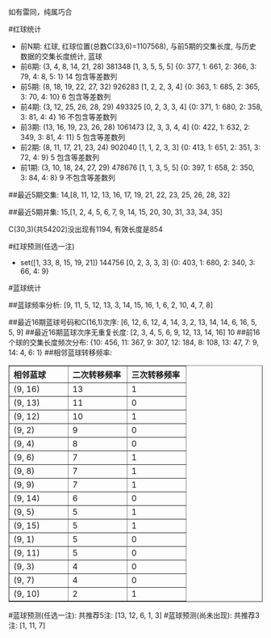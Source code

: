 <!-- 
.. title: 双色球2013059期(2013-05-23)数据分析报告
.. slug: slott-2013059-2013-05-23-report
.. date: 2013-05-24 08:00:00 UTC+08:00
.. tags: Lottery
.. link: 
.. description: 
.. type: text
-->

如有雷同，纯属巧合

<!-- TEASER_END-->

#红球统计

- 前N期: 红球, 红球位置(总数C(33,6)=1107568), 与前5期的交集长度, 与历史数据的交集长度统计, 蓝球
- 前6期: (3, 4, 8, 14, 21, 28) 381348 [1, 3, 5, 5, 5] {0: 377, 1: 661, 2: 366, 3: 79, 4: 8, 5: 1} 14 包含等差数列
- 前5期: (8, 18, 19, 22, 27, 32) 926283 [1, 2, 2, 3, 4] {0: 363, 1: 685, 2: 365, 3: 70, 4: 10} 6 包含等差数列
- 前4期: (3, 12, 25, 26, 28, 29) 493325 [0, 2, 3, 3, 4] {0: 371, 1: 680, 2: 358, 3: 81, 4: 4} 16 不包含等差数列
- 前3期: (13, 16, 19, 23, 26, 28) 1061473 [2, 3, 3, 4, 4] {0: 422, 1: 632, 2: 349, 3: 81, 4: 11} 5 包含等差数列
- 前2期: (8, 11, 17, 21, 23, 24) 902040 [1, 1, 2, 3, 3] {0: 413, 1: 651, 2: 351, 3: 72, 4: 9} 5 包含等差数列
- 前1期: (3, 10, 18, 24, 27, 29) 478676 [1, 1, 3, 5, 5] {0: 397, 1: 658, 2: 350, 3: 84, 4: 8} 9 不包含等差数列

##最近5期交集:
14,[8, 11, 12, 13, 16, 17, 19, 21, 22, 23, 25, 26, 28, 32]

##最近5期并集:
15,[1, 2, 4, 5, 6, 7, 9, 14, 15, 20, 30, 31, 33, 34, 35]

C(30,3)(共54202)没出现有1194, 
有效长度是854

#红球预测(任选一注)

- set([1, 33, 8, 15, 19, 21]) 144756 [0, 2, 3, 3, 3] {0: 403, 1: 680, 2: 340, 3: 66, 4: 9}

#蓝球统计

##蓝球频率分析:
[9, 11, 5, 12, 13, 3, 14, 15, 16, 1, 6, 2, 10, 4, 7, 8]

##最近16期蓝球号码和C(16,1)次序:
[6, 12, 6, 12, 4, 14, 3, 2, 13, 14, 14, 6, 16, 5, 5, 9]
##最近16期蓝球次序无重复长度:
[2, 3, 4, 5, 6, 9, 12, 13, 14, 16] 10
##前16个球的交集长度频次分布:
{10: 456, 11: 367, 9: 307, 12: 184, 8: 108, 13: 47, 7: 9, 14: 4, 6: 1}
##相邻蓝球转移频率:
<table border="1" class="table table-striped dataframe">
  <thead>
    <tr style="text-align: left;">
      <th style="min-width: 100px;">相邻蓝球</th>
      <th style="min-width: 100px;">二次转移频率</th>
      <th style="min-width: 100px;">三次转移频率</th>
    </tr>
  </thead>
  <tbody>
    <tr>
      <td> (9, 16)</td>
      <td> 13</td>
      <td> 1</td>
    </tr>
    <tr>
      <td> (9, 13)</td>
      <td> 11</td>
      <td> 0</td>
    </tr>
    <tr>
      <td> (9, 12)</td>
      <td> 10</td>
      <td> 1</td>
    </tr>
    <tr>
      <td>  (9, 2)</td>
      <td>  9</td>
      <td> 0</td>
    </tr>
    <tr>
      <td>  (9, 4)</td>
      <td>  8</td>
      <td> 0</td>
    </tr>
    <tr>
      <td>  (9, 6)</td>
      <td>  7</td>
      <td> 1</td>
    </tr>
    <tr>
      <td>  (9, 8)</td>
      <td>  7</td>
      <td> 1</td>
    </tr>
    <tr>
      <td>  (9, 9)</td>
      <td>  7</td>
      <td> 1</td>
    </tr>
    <tr>
      <td> (9, 14)</td>
      <td>  6</td>
      <td> 0</td>
    </tr>
    <tr>
      <td>  (9, 5)</td>
      <td>  5</td>
      <td> 1</td>
    </tr>
    <tr>
      <td> (9, 15)</td>
      <td>  5</td>
      <td> 1</td>
    </tr>
    <tr>
      <td>  (9, 1)</td>
      <td>  5</td>
      <td> 0</td>
    </tr>
    <tr>
      <td> (9, 11)</td>
      <td>  5</td>
      <td> 0</td>
    </tr>
    <tr>
      <td>  (9, 3)</td>
      <td>  4</td>
      <td> 0</td>
    </tr>
    <tr>
      <td>  (9, 7)</td>
      <td>  4</td>
      <td> 0</td>
    </tr>
    <tr>
      <td> (9, 10)</td>
      <td>  2</td>
      <td> 1</td>
    </tr>
  </tbody>
</table>
#蓝球预测(任选一注):
共推荐5注: [13, 12, 6, 1, 3]
#蓝球预测(尚未出现):
共推荐3注: [1, 11, 7]

